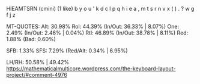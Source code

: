 HIEAMTSRN (cmini) (1 like)
  b y o u '  k d c l p q
  h i e a ,  m t s r n v
  x ( ) . ?  w g f j z  

MT-QUOTES:
  Alt: 30.98%
  Rol: 44.39%   (In/Out: 36.33% |  8.07%)
  One:  2.49%   (In/Out:  2.46% |  0.04%)
  Rtl: 46.89%   (In/Out: 38.78% |  8.11%)
  Red:  1.88%   (Bad:     0.60%)

  SFB: 1.33%
  SFS: 7.29%    (Red/Alt: 0.34% | 6.95%)

  LH/RH: 50.58% | 49.42%
  https://mathematicalmulticore.wordpress.com/the-keyboard-layout-project/#comment-4976
  